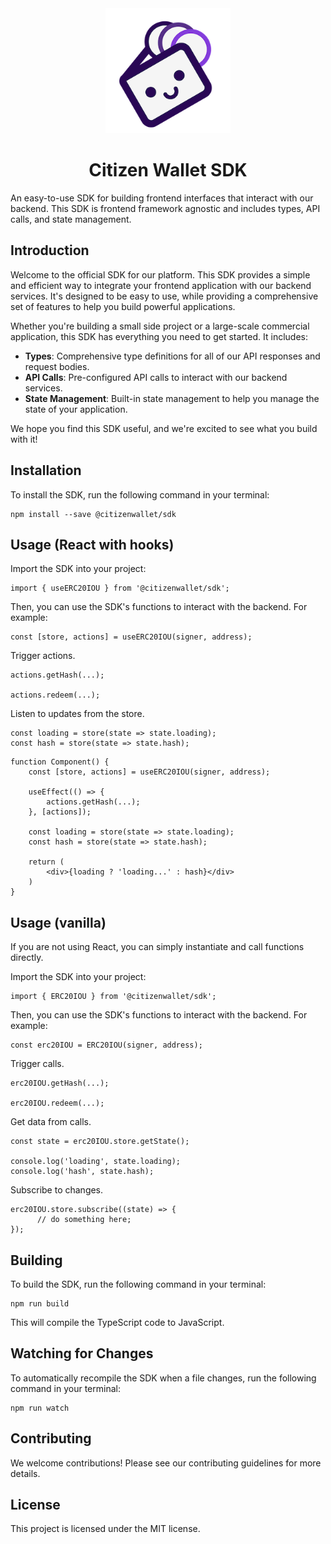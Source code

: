<div align="center">
    <img src="https://raw.githubusercontent.com/citizenwallet/sdk/main/assets/logo.png" alt="Citizen Wallet Logo" width="200">
    <h1>Citizen Wallet SDK</h1>
</div>

An easy-to-use SDK for building frontend interfaces that interact with our backend. This SDK is frontend framework agnostic and includes types, API calls, and state management.

## Introduction

Welcome to the official SDK for our platform. This SDK provides a simple and efficient way to integrate your frontend application with our backend services. It's designed to be easy to use, while providing a comprehensive set of features to help you build powerful applications.

Whether you're building a small side project or a large-scale commercial application, this SDK has everything you need to get started. It includes:

- **Types**: Comprehensive type definitions for all of our API responses and request bodies.
- **API Calls**: Pre-configured API calls to interact with our backend services.
- **State Management**: Built-in state management to help you manage the state of your application.

We hope you find this SDK useful, and we're excited to see what you build with it!

## Installation

To install the SDK, run the following command in your terminal:

```
npm install --save @citizenwallet/sdk
```

## Usage (React with hooks)

Import the SDK into your project:

```
import { useERC20IOU } from '@citizenwallet/sdk';
```

Then, you can use the SDK's functions to interact with the backend. For example:

```
const [store, actions] = useERC20IOU(signer, address);
```

Trigger actions.

```
actions.getHash(...);

actions.redeem(...);
```

Listen to updates from the store.

```
const loading = store(state => state.loading);
const hash = store(state => state.hash);
```

```
function Component() {
    const [store, actions] = useERC20IOU(signer, address);

    useEffect(() => {
        actions.getHash(...);
    }, [actions]);

    const loading = store(state => state.loading);
    const hash = store(state => state.hash);

    return (
        <div>{loading ? 'loading...' : hash}</div>
    )
}
```

## Usage (vanilla)

If you are not using React, you can simply instantiate and call functions directly.

Import the SDK into your project:

```
import { ERC20IOU } from '@citizenwallet/sdk';
```

Then, you can use the SDK's functions to interact with the backend. For example:

```
const erc20IOU = ERC20IOU(signer, address);
```

Trigger calls.

```
erc20IOU.getHash(...);

erc20IOU.redeem(...);
```

Get data from calls.

```
const state = erc20IOU.store.getState();

console.log('loading', state.loading);
console.log('hash', state.hash);
```

Subscribe to changes.

```
erc20IOU.store.subscribe((state) => {
      // do something here;
});
```

## Building

To build the SDK, run the following command in your terminal:

```
npm run build
```

This will compile the TypeScript code to JavaScript.

## Watching for Changes

To automatically recompile the SDK when a file changes, run the following command in your terminal:

```
npm run watch
```

## Contributing

We welcome contributions! Please see our contributing guidelines for more details.

## License

This project is licensed under the MIT license.
